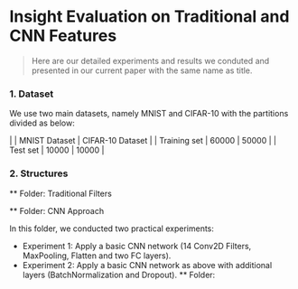 # Insight Evaluation on Traditional and CNN Features

> Here are our detailed experiments and results we conduted and presented in our current paper with the same name as title. 

### 1. Dataset 
We use two main datasets, namely MNIST and CIFAR-10 with the partitions divided as below:

|              	|   MNIST Dataset   	| CIFAR-10 Dataset 	|
| Training set 	|       60000       	|       50000      	|
| Test set     	|       10000       	|       10000      	|

### 2. Structures

** Folder: Traditional Filters

** Folder: CNN Approach

In this folder, we conducted two practical experiments: 

* Experiment 1: Apply a basic CNN network (14 Conv2D Filters, MaxPooling, Flatten and two FC layers).
* Experiment 2: Apply a basic CNN network as above with additional layers (BatchNormalization and Dropout).
** Folder: 
